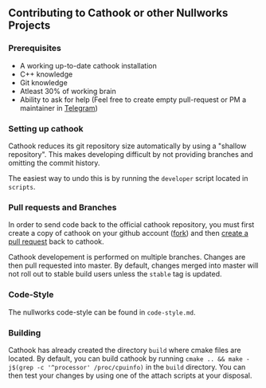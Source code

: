 ## Contributing to Cathook or other Nullworks Projects

### Prerequisites

- A working up-to-date cathook installation
- C++ knowledge
- Git knowledge
- Atleast 30% of working brain
- Ability to ask for help (Feel free to create empty pull-request or PM a maintainer in [Telegram](https://t.me/cathookcom))

### Setting up cathook

Cathook reduces its git repository size automatically by using a "shallow repository". This makes developing difficult by not providing branches and omitting the commit history.

The easiest way to undo this is by running the `developer` script located in `scripts`.

### Pull requests and Branches

In order to send code back to the official cathook repository, you must first create a copy of cathook on your github account ([fork](https://help.github.com/articles/creating-a-pull-request-from-a-fork/)) and then [create a pull request](https://help.github.com/articles/creating-a-pull-request-from-a-fork/) back to cathook.

Cathook developement is performed on multiple branches. Changes are then pull requested into master. By default, changes merged into master will not roll out to stable build users unless the `stable` tag is updated.

### Code-Style

The nullworks code-style can be found in `code-style.md`.

### Building

Cathook has already created the directory `build` where cmake files are located. By default, you can build cathook by running `cmake .. && make -j$(grep -c '^processor' /proc/cpuinfo)` in the `build` directory. You can then test your changes by using one of the attach scripts at your disposal.
